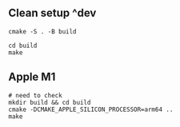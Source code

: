 ## Clean setup ^dev
```shell
cmake -S . -B build

cd build
make

```

## Apple M1
```shell
# need to check
mkdir build && cd build 
cmake -DCMAKE_APPLE_SILICON_PROCESSOR=arm64 .. 
make
```